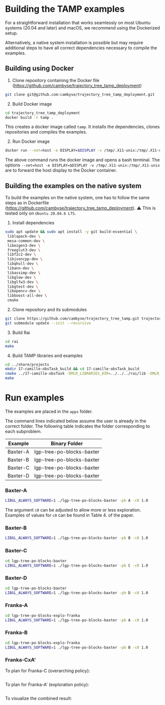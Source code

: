 # Building the TAMP examples

For a straightforward installation that works seamlessly on most Ubuntu systems (20.04 and later) and macOS, we recommend using the Dockerized setup.

Alternatively, a native system installation is possible but may require additional steps to have all correct dependencies necessary to compile the examples.

## Building using Docker
1. Clone repository containing the Docker file (https://github.com/cambyse/trajectory_tree_tamp_deployment)

```bash
git clone git@github.com:cambyse/trajectory_tree_tamp_deployment.git
```


2. Build Docker image

```bash
cd trajectory_tree_tamp_deployment
docker build -t tamp .
```

This creates a docker image called `tamp`. It installs the dependencies, clones repositories and compiles the examples. 


2. Run Docker image

```bash
docker run --net=host -e DISPLAY=$DISPLAY -v /tmp/.X11-unix:/tmp/.X11-unix -it tamp /bin/bash
```

The above command runs the docker image and opens a bash terminal. The options `--net=host -e DISPLAY=$DISPLAY -v /tmp/.X11-unix:/tmp/.X11-unix` are to forward the host display to the Docker container.

## Building the examples on the native system

To build the examples on the native system, one has to follow the same steps as in Dockerfile (https://github.com/cambyse/trajectory_tree_tamp_deployment). ⚠️ This is tested only on `Ubuntu 20.04.6 LTS`.

1. Install dependencies

```bash
sudo apt update && sudo apt install -y git build-essential \
 liblapack-dev \
 mesa-common-dev \
 libeigen3-dev \
 freeglut3-dev \
 libf2c2-dev \
 libjsoncpp-dev \
 libqhull-dev \
 libann-dev \
 libassimp-dev \
 libglew-dev \
 libglfw3-dev \
 libgtest-dev \
 libopencv-dev \
 libboost-all-dev \
 cmake
```

2. Clone repository and its submodules
```bash
git clone https://github.com/cambyse/trajectory_tree_tamp.git trajectory_tree_tamp && cd trajectory_tree_tamp
git submodule update --init --recursive
```

3. Build Rai

```bash
cd rai
make
```

4. Build TAMP libraries and examples

```bash
cd ../share/projects
mkdir 17-camille-obsTask_build && cd 17-camille-obsTask_build
cmake ../17-camille-obsTask -DMLR_LIBRARIES_DIR=../../../rai/lib -DMLR_INCLUDE_DIR=../../../rai/rai -DCMAKE_BUILD_TYPE=Release
make
```

# Run examples
The examples are placed in the `apps` folder.

The command lines indicated below assume the user is already in the correct folder. The following table indicates the folder corresponding to each subproblem.

| Example   | Binary Folder             |
|-----------|---------------------------|
| Baxter-A  | lgp-tree-po-blocks-baxter |
| Baxter-B  | lgp-tree-po-blocks-baxter |
| Baxter-C  | lgp-tree-po-blocks-baxter |
| Baxter-D  | lgp-tree-po-blocks-baxter |

### Baxter-A
```bash
LIBGL_ALWAYS_SOFTWARE=1 ./lgp-tree-po-blocks-baxter -pb A -c0 1.0
```

The argument `c0` can be adjusted to allow more or less exploration. Examples of values for `c0` can be found in Table 4. of the paper.
### Baxter-B
```bash
LIBGL_ALWAYS_SOFTWARE=1 ./lgp-tree-po-blocks-baxter -pb B -c0 1.0 
```

### Baxter-C
```bash
cd lgp-tree-po-blocks-baxter
LIBGL_ALWAYS_SOFTWARE=1 ./lgp-tree-po-blocks-baxter -pb C -c0 1.0
```

### Baxter-D
```bash
cd lgp-tree-po-blocks-baxter
LIBGL_ALWAYS_SOFTWARE=1 ./lgp-tree-po-blocks-baxter -pb D -c0 1.0
```

### Franka-A
```bash
cd lgp-tree-po-blocks-explo-franka
LIBGL_ALWAYS_SOFTWARE=1 ./lgp-tree-po-blocks-baxter -pb A -c0 1.0
```

### Franka-B
```bash
cd lgp-tree-po-blocks-explo-franka
LIBGL_ALWAYS_SOFTWARE=1 ./lgp-tree-po-blocks-baxter -pb B -c0 1.0
```

### Franka-CxA'
To plan for Franka-C (overarching policy):
```bash
```

To plan for Franka-A' (exploration policy):
```bash
```

To visualize the combined result:
```bash
```


